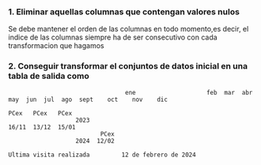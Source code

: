 ### 1. Eliminar aquellas columnas que contengan valores nulos

Se debe mantener el orden de las columnas en todo momento,es decir, el indice de las columnas siempre ha de ser consecutivo con cada transformacion que hagamos

### 2. Conseguir transformar el conjuntos de datos inicial en una tabla de salida como
 
```
                                 ene                    feb  mar  abr  may  jun  jul  ago  sept    oct    nov    dic
                                                                                            PCex   PCex   PCex
                   2023                                                                    16/11  13/12  15/01
                          PCex                                                                                
                   2024  12/02                                                                                
                                                                                                              
Ultima visita realizada         12 de febrero de 2024    
```